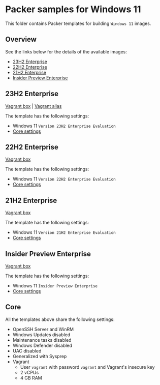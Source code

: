 # Packer samples for Windows 11

This folder contains Packer templates for building `Windows 11` images.

## Overview

See the links below for the details of the available images:

- [23H2 Enterprise](#23h2-enterprise)
- [22H2 Enterprise](#22h2-enterprise)
- [21H2 Enterprise](#21h2-enterprise)
- [Insider Preview Enterprise](#insider-preview-enterprise)

## 23H2 Enterprise

[Vagrant box](https://app.vagrantup.com/gusztavvargadr/boxes/windows-11-23h2-enterprise) | [Vagrant alias](https://app.vagrantup.com/gusztavvargadr/boxes/windows-11)  

The template has the following settings:

- Windows 11 `Version 23H2 Enterprise Evaluation`
- [Core settings](#core)

## 22H2 Enterprise

[Vagrant box](https://app.vagrantup.com/gusztavvargadr/boxes/windows-11-22h2-enterprise)  

The template has the following settings:

- Windows 11 `Version 22H2 Enterprise Evaluation`
- [Core settings](#core)

## 21H2 Enterprise

[Vagrant box](https://app.vagrantup.com/gusztavvargadr/boxes/windows-11-21h2-enterprise)  

The template has the following settings:

- Windows 11 `Version 21H2 Enterprise Evaluation`
- [Core settings](#core)

## Insider Preview Enterprise

[Vagrant box](https://app.vagrantup.com/gusztavvargadr/boxes/windows-11-insider-preview-enterprise)  

The template has the following settings:

- Windows 11 `Insider Preview Enterprise`
- [Core settings](#core)

## Core

All the templates above share the following settings:

- OpenSSH Server and WinRM
- Windows Updates disabled
- Maintenance tasks disabled
- Windows Defender disabled
- UAC disabled
- Generalized with Sysprep
- Vagrant
  - User `vagrant` with password `vagrant` and Vagrant's insecure key
  - 2 vCPUs
  - 4 GB RAM
